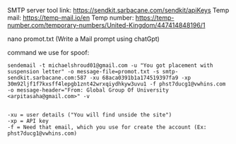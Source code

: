 
SMTP server tool link: https://sendkit.sarbacane.com/sendkit/apiKeys
Temp mail: https://temp-mail.io/en
Temp number: https://temp-number.com/temporary-numbers/United-Kingdom/447414848196/1


nano promot.txt (Write a Mail prompt using chatGpt)

command we use for spoof: 
```
sendemail -t michaelshroud01@gmail.com -u "You got placement with suspension letter" -o message-file=promot.txt -s smtp-sendkit.sarbacane.com:587 -xu 68aca0391b1a174519397fa9 -xp 30m92ljf1f7kxsff4lepgb1znt42wrxqiydhkyw3uvu1 -f phst7ducg1@vwhins.com -o message-header="From: Global Group Of University <arpitasaha@gmail.com>" -v


-xu = user details ("You will find unside the site")
-xp = API key 
-f = Need that email, which you use for create the account (Ex: phst7ducg1@vwhins.com)
```



